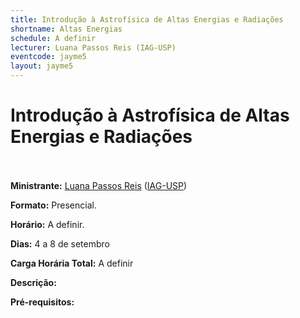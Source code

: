 ```yaml
---
title: Introdução à Astrofísica de Altas Energias e Radiações
shortname: Altas Energias
schedule: A definir
lecturer: Luana Passos Reis (IAG-USP)
eventcode: jayme5
layout: jayme5
---
```

# Introdução à Astrofísica de Altas Energias e Radiações <br><br>

**Ministrante:** [Luana Passos Reis](http://lattes.cnpq.br/1700594484276889) ([IAG-USP](https://www.iag.usp.br/))

**Formato:** Presencial.

**Horário:** A definir.

**Dias:** 4 a 8 de setembro 

**Carga Horária Total:** A definir

**Descrição:** 

**Pré-requisitos:** 
